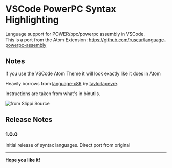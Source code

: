 # VSCode PowerPC Syntax Highlighting

Language support for POWER/ppc/powerpc assembly in VSCode.   
This is a port from the Atom Extension: https://github.com/ruscur/language-powerpc-assembly

## Notes
If you use the VSCode Atom Theme it will look exactly like it does in Atom  

Heavily borrows from [language-x86](https://github.com/taylorlapeyre/language-x86) by [taylorlapeyre](https://github.com/taylorlapeyre/).

Instructions are taken from what's in binutils. 

![from Slippi Source](https://github.com/OGoodness/VSCode-PowerPC-Syntax/blob/main/example.png)

## Release Notes


### 1.0.0

Initial release of syntax languages. Direct port from original  

-----------------------------------------------------------------------------------------------------------

**Hope you like it!**
